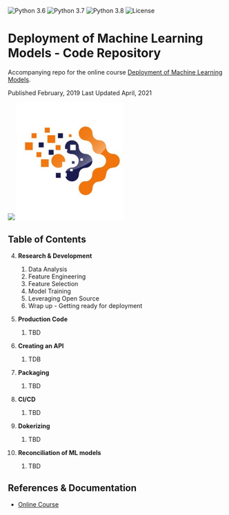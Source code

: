 ![Python 3.6](https://img.shields.io/badge/python-3.6-success.svg)
![Python 3.7](https://img.shields.io/badge/python-3.7-success.svg)
![Python 3.8](https://img.shields.io/badge/python-3.8-success.svg)
![License](https://img.shields.io/badge/license-BSD-success.svg)

# Deployment of Machine Learning Models - Code Repository

Accompanying repo for the online course [Deployment of Machine Learning Models](https://www.udemy.com/course/deployment-of-machine-learning-models/?referralCode=D4FE5EA129FFD203CFF4).

Published February, 2019
Last Updated April, 2021

[<img src="./dmlm_logo.png" width="248">](https://www.udemy.com/course/deployment-of-machine-learning-models/?referralCode=D4FE5EA129FFD203CFF4)  [<img src="./trainindata.png" width="248">](https://www.trainindata.com)

## Table of Contents

4. **Research & Development**
	1. Data Analysis
	2. Feature Engineering
	3. Feature Selection
	4. Model Training
	5. Leveraging Open Source
	6. Wrap up - Getting ready for deployment

5. **Production Code**
	1. TBD

6. **Creating an API**
	1. TDB

7. **Packaging**
	1. TBD

8. **CI/CD**
	1. TBD

9. **Dokerizing**
	1. TBD

10. **Reconciliation of ML models**
	1. TBD

## References & Documentation

- [Online Course](https://www.udemy.com/course/deployment-of-machine-learning-models/?referralCode=D4FE5EA129FFD203CFF4)

